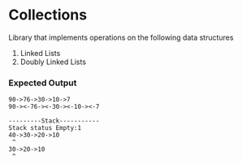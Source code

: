# Collections
Library that implements operations on the following data structures
1. Linked Lists </br>
2. Doubly Linked Lists </br>


### Expected Output
```
90->76->30->10->7
90-><-76-><-30-><-10-><-7

---------Stack-----------
Stack status Empty:1
40->30->20->10
 ^ 
30->20->10
 ^ 
```
